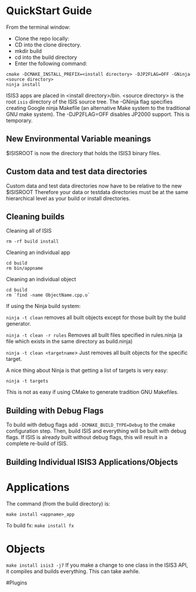 # QuickStart Guide

From the terminal window:
* Clone the repo locally:  <repo directory>
* CD into the clone directory.
* mkdir build
* cd into the build directory
* Enter the following command:
```
cmake -DCMAKE_INSTALL_PREFIX=<install directory> -DJP2FLAG=OFF -GNinja <source directory>
ninja install
```
ISIS3 apps are placed in \<install directory\>/bin. \<source directory\> is the root `isis` directory of the ISIS source tree.  The -GNinja flag specifies creating Google ninja
Makefile (an alternative Make system to the traditional GNU make system).  The -DJP2FLAG=OFF disables
JP2000 support.  This is temporary.

## New Environmental Variable meanings
$ISISROOT is now the directory that holds the ISIS3 binary files.

## Custom data and test data directories
Custom data and test data directories now have to be relative to the new $ISISROOT
Therefore your data or testdata directories must be at the same hierarchical level as your build or install directories.

## Cleaning builds
Cleaning all of ISIS
```
rm -rf build install
```
Cleaning an individual app
```
cd build
rm bin/appname
```
Cleaning an individual object
```
cd build
rm `find -name ObjectName.cpp.o`
```
If using the Ninja build system:

`ninja -t clean` removes all built objects except for those built by the build generator.

`ninja -t clean -r rules` Removes all built files specified in rules.ninja (a file which exists in the same directory as build.ninja)

`ninja -t clean <targetname`> Just removes all built objects for the specific target.

A nice thing about Ninja is that getting a list of targets is very easy:

`ninja -t targets`

This is not as easy if using CMake to generate tradition GNU Makefiles.

## Building with Debug Flags

To build with debug flags add `-DCMAKE_BUILD_TYPE=Debug` to the cmake configuration step. Then, build ISIS and everything will be built with debug flags. If ISIS is already built without debug flags, this will result in a complete re-build of ISIS.

## Building Individual ISIS3 Applications/Objects

# Applications 

The command (from the build directory) is:

`make install <appname>_app`

To build fx:  `make install fx`

# Objects

`make install isis3 -j7`
If you make a change to one class in the ISIS3 API, 
it compiles and builds everything.  This can take awhile.

#Plugins

